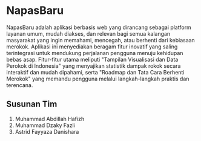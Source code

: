 # NapasBaru

NapasBaru adalah aplikasi berbasis web yang dirancang sebagai platform layanan umum, mudah diakses, dan relevan bagi semua kalangan masyarakat yang ingin memahami, mencegah, atau berhenti dari kebiasaan merokok. Aplikasi ini menyediakan beragam fitur inovatif yang saling terintegrasi untuk mendukung perjalanan pengguna menuju kehidupan bebas asap. Fitur-fitur utama meliputi "Tampilan Visualisasi dan Data Perokok di Indonesia" yang menyajikan statistik dampak rokok secara interaktif dan mudah dipahami, serta "Roadmap dan Tata Cara Berhenti Merokok" yang memandu pengguna melalui langkah-langkah praktis dan terencana. 

## Susunan Tim

1. Muhammad Abdillah Hafizh
2. Muhammad Dzaky Fazli
3. Astrid Fayyaza Danishara
